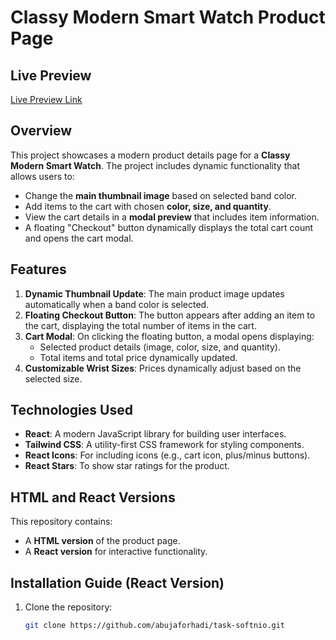 # Classy Modern Smart Watch Product Page

## Live Preview

[Live Preview Link](https://watchshop24.netlify.app/)

## Overview

This project showcases a modern product details page for a **Classy Modern Smart Watch**. The project includes dynamic functionality that allows users to:

- Change the **main thumbnail image** based on selected band color.
- Add items to the cart with chosen **color, size, and quantity**.
- View the cart details in a **modal preview** that includes item information.
- A floating "Checkout" button dynamically displays the total cart count and opens the cart modal.

## Features

1. **Dynamic Thumbnail Update**: The main product image updates automatically when a band color is selected.
2. **Floating Checkout Button**: The button appears after adding an item to the cart, displaying the total number of items in the cart.
3. **Cart Modal**: On clicking the floating button, a modal opens displaying:
   - Selected product details (image, color, size, and quantity).
   - Total items and total price dynamically updated.
4. **Customizable Wrist Sizes**: Prices dynamically adjust based on the selected size.

## Technologies Used

- **React**: A modern JavaScript library for building user interfaces.
- **Tailwind CSS**: A utility-first CSS framework for styling components.
- **React Icons**: For including icons (e.g., cart icon, plus/minus buttons).
- **React Stars**: To show star ratings for the product.

## HTML and React Versions

This repository contains:

- A **HTML version** of the product page.
- A **React version** for interactive functionality.

## Installation Guide (React Version)

1. Clone the repository:

   ```bash
   git clone https://github.com/abujaforhadi/task-softnio.git
